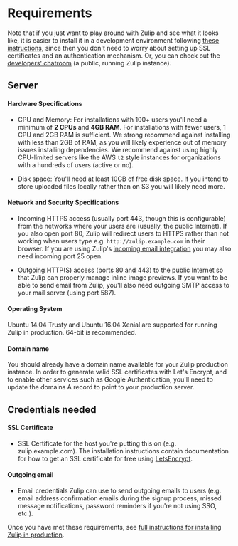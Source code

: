 # Requirements

Note that if you just want to play around with Zulip and see what it looks
like, it is easier to install it in a development environment
following [these
instructions](readme-symlink.html#installing-the-zulip-development-environment),
since then you don't need to worry about setting up SSL certificates and an
authentication mechanism. Or, you can check out the
[developers' chatroom](http://chat.zulip.org/) (a public, running Zulip
instance).

## Server

#### Hardware Specifications

* CPU and Memory: For installations with 100+ users you'll need a
  minimum of **2 CPUs** and **4GB RAM**. For installations with fewer
  users, 1 CPU and 2GB RAM is sufficient. We strong recommend against
  installing with less than 2GB of RAM, as you will likely experience
  out of memory issues installing dependencies.  We recommend against
  using highly CPU-limited servers like the AWS `t2` style instances
  for organizations with a hundreds of users (active or no).

* Disk space: You'll need at least 10GB of free disk space. If you intend to
  store uploaded files locally rather than on S3 you will likely need more.

#### Network and Security Specifications

* Incoming HTTPS access (usually port 443, though this is
  configurable) from the networks where your users are (usually, the
  public Internet).  If you also open port 80, Zulip will redirect
  users to HTTPS rather than not working when users type
  e.g. `http://zulip.example.com` in their browser.  If you are using
  Zulip's [incoming email integration][email-mirror-code] you may also
  need incoming port 25 open.

[email-mirror-code]: https://github.com/zulip/zulip/blob/master/zerver/management/commands/email_mirror.py

* Outgoing HTTP(S) access (ports 80 and 443) to the public Internet so
  that Zulip can properly manage inline image previews.  If you want
  to be able to send email from Zulip, you'll also need outgoing SMTP
  access to your mail server (using port 587).

#### Operating System

Ubuntu 14.04 Trusty and Ubuntu 16.04 Xenial are supported for running
Zulip in production. 64-bit is recommended.

#### Domain name

You should already have a domain name available for your Zulip
production instance. In order to generate valid SSL certificates with Let's
Encrypt, and to enable other services such as Google Authentication, you'll
need to update the domains A record to point to your production server.

## Credentials needed

#### SSL Certificate

* SSL Certificate for the host you're putting this on (e.g. zulip.example.com).
  The installation instructions contain documentation for how to get an SSL
  certificate for free using [LetsEncrypt](https://letsencrypt.org/).

#### Outgoing email

* Email credentials Zulip can use to send outgoing emails to users
  (e.g. email address confirmation emails during the signup process,
  missed message notifications, password reminders if you're not using
  SSO, etc.).

Once you have met these requirements, see [full instructions for installing
Zulip in production](prod-install.html).
